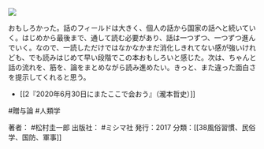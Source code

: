 [![](https://i.gyazo.com/e30292b6cb069fb2a113e57ff94a267b.jpg)](https://amzn.to/39h8OLV)

おもしろかった。話のフィールドは大きく、個人の話から国家の話へと続いていく。はじめから最後まで、通して読む必要があり、話は一つずつ、一つずつ進んでいく。なので、一読しただけではなかなかまだ消化しきれてない感が強いけれども、でも読みはじめて早い段階でこの本おもしろいと感じた。次は、ちゃんと話の流れを、筋を、論をまとめながら読み進めたい。きっと、また違った面白さを提示してくれると思う。

- [[2『2020年6月30日にまたここで会おう』（瀧本哲史）]]

#贈与論 #人類学 

著者： #松村圭一郎
出版社： #ミシマ社
発行：2017
分類：[[38風俗習慣、民俗学、国防、軍事]]